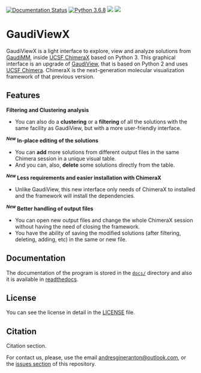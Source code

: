    <!-- GaudiViewX: UCSF ChimeraX extension to
   explore and analyze GaudiMM solutions

   https://github.com/insilichem/gaudiviewx

   Copyright 2019 Andrés Giner Antón, Jaime Rodriguez-Guerra
   and Jean-Didier Marechal

   Licensed under the Apache License, Version 2.0 (the "License");
   you may not use this file except in compliance with the License.
   You may obtain a copy of the License at

        http://www.apache.org/licenses/LICENSE-2.0

   Unless required by applicable law or agreed to in writing, software
   distributed under the License is distributed on an "AS IS" BASIS,
   WITHOUT WARRANTIES OR CONDITIONS OF ANY KIND, either express or implied.
   See the License for the specific language governing permissions and
   limitations under the License. -->

[![Documentation Status](https://readthedocs.org/projects/gaudiviewx/badge/?version=latest)](https://gaudiviewx.readthedocs.io/en/latest/?badge=latest)
[![Python 3.6.8](https://img.shields.io/badge/python-3.6.8-blue.svg)](https://www.python.org/downloads/release/python-368/)
[![](https://img.shields.io/github/license/andresginera/pgaudi.svg?color=orange)](http://www.apache.org/licenses/LICENSE-2.0)
![](https://img.shields.io/static/v1.svg?label=platform&message=linux%20|%20osx%20|%20windows&color=lightgrey)

GaudiViewX
==========

GaudiViewX is a light interface to explore, view and analyze solutions from [GaudiMM](https://github.com/insilichem/gaudi), inside [UCSF ChimeraX](https://www.cgl.ucsf.edu/chimerax/) based on Python 3. This graphical interface is an upgrade of [GaudiView](https://github.com/insilichem/gaudiview), that is based on Python 2 and uses [UCSF Chimera](https://www.cgl.ucsf.edu/chimera/). ChimeraX is the next-generation molecular visualization framework of that previous version.

Features
--------

**Filtering and Clustering analysis**

* You can also do a **clustering** or a **filtering** of all the solutions with the same facility as GaudiView, but with a more user-friendly interface.

**<sup>*New*</sup></span> In-place editing of the solutions**

* You can **add** more solutions from different output files in the same Chimera session in a unique visual table. 
* And you can, also, **delete** some solutions directly from the table.

**<sup>*New*</sup></span> Less requirements and easier installation with ChimeraX**

* Unlike GaudiView, this new interface only needs of ChimeraX to installed and the framework will install the dependencies.

**<sup>*New*</sup></span> Better handling of output files**

* You can open new output files and change the whole ChimeraX session without having the need of closing the framework. 
* You have the ability of saving the modified solutions (after filtering, deleting, adding, etc) in the same or new file.

Documentation
-------------

The documentation of the program is stored in the [`docs/`](https://github.com/andresginera/gaudiviewx/tree/master/docs) directory and also it is available in [readthedocs](https://gaudiviewx.readthedocs.io/en/latest/).

License
-------

You can see the license in detail in the [LICENSE](./LICENSE) file.

Citation
--------

Citation section.

For contact us, please, use the email andresgineranton@outlook.com, or the [issues section](https://github.com/andresginera/gaudiviewx/issues) of this repository. 
